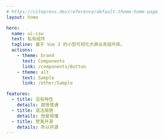 ```yaml
---
# https://vitepress.dev/reference/default-theme-home-page
layout: home

hero:
  name: ui-csw
  text: 私有组件
  tagline: 基于 Vue 3 的小型可视化大屏业务组件库。
  actions:
    - theme: brand
      text: Components
      link: /components/Button
    - theme: alt
      text: Sample
      link: /other/Sample

features:
  - title: 没有特性
    details: 就很普通
  - title: 语法简陋
    details: 但是易懂
  - title: 赞美开源
    details: 所以开源
---
```

